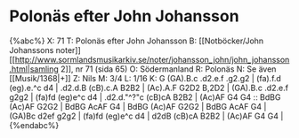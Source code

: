 # Polonäs efter John Johansson

{%abc%}
X: 71
T: Polonäs efter John Johansson
B: [[Notböcker/John Johanssons noter]] [[http://www.sormlandsmusikarkiv.se/noter/johansson_john/john_johansson.html|samling 2]], nr 71 (sida 65)
O: Södermanland
R: Polonäs
N: Se även [[Musik/1368|+]]
Z: Nils
M: 3/4
L: 1/16
K: G
(GA).B.c .d2.e.f .g2.g2 | (fa).f.d (eg).e.^c d4 | .d2.d.B (cB).c.A B2B2 | (Ac).A.F G2D2 B,2D2 |
(GA).B.c .d2.e.f g2g2 | (fa)fd (eg)e^c d4 | .d2.d."^?"c (cB)cA B2B2 | (Ac)AF G4 G4 ::
BdBG (Ac)AF G2G2 | BdBG AcAF G4 | BdBG (Ac)AF G2G2 | BdBG AcAF G4 |
(GA)Bc d2ef g2g2 | (fa)fd (eg)e^c d4 | d2dB (cB)cA B2B2 | (Ac)AF G4 G4 |
{%endabc%}
